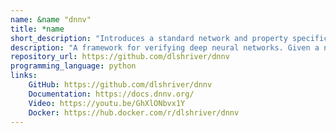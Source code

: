 ```yaml
---
name: &name "dnnv"
title: *name
short_description: "Introduces a standard network and property specification formats and implements network simplifications and property reductions, facilitating verifier execution, comparison, and artifact re-use."
description: "A framework for verifying deep neural networks. Given a neural network and a specification over its behavior, verification checks whether the specification is true or false. DNNV standardizes the network and property specification formats and performs network simplification and property reduction, facilitating verifier execution, comparison, and artifact re-use."
repository_url: https://github.com/dlshriver/dnnv
programming_language: python
links: 
    GitHub: https://github.com/dlshriver/dnnv
    Documentation: https://docs.dnnv.org/
    Video: https://youtu.be/GhXlONbvx1Y
    Docker: https://hub.docker.com/r/dlshriver/dnnv
---
```

